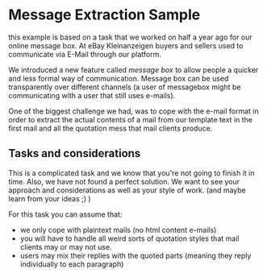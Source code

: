 # Message Extraction Sample
this example is based on a task that we worked on half a year ago for our online message box.
At eBay Kleinanzeigen buyers and sellers used to communicate via E-Mail through our platform.

We introduced a new feature  called *message box* to allow people a quicker and less formal way of communication.
Message box can be used transparently over different channels (a user of messagebox might be communicating with a user that
still uses e-mails).

One of the biggest challenge we had, was to cope with the e-mail format in order to extract the actual contents of a mail
from our template text in the first mail and all the quotation mess that mail clients produce.

## Tasks and considerations
This is a complicated task and we know that you're not going to finish it in time. Also, we have not found a perfect solution.
We want to see your approach and considerations as well as your style of work. (and maybe learn from your ideas ;) )

For this task you can assume that:

* we only cope with plaintext mails (no html content e-mails)
* you will have to handle all weird sorts of quotation styles that mail clients may or may not use.
* users may mix their replies with the quoted parts (meaning they reply individually to each paragraph)